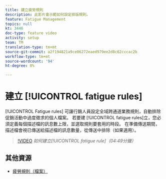 ```yaml
---
title: 建立疲勞規則
description: 此影片會示範如何設定排版規則。
feature: Fatigue Management
topics: null
kt: 3446
doc-type: feature video
activity: setup
team: TM
translation-type: tm+mt
source-git-commit: a2f194821a9ce06272eaed979ee2d8c62cccac2b
workflow-type: tm+mt
source-wordcount: '94'
ht-degree: 0%

---
```



# 建立 [!UICONTROL fatigue rules]

[!UICONTROL Fatigue rules] 可讓行銷人員設定全域跨通道業務規則，自動排除促銷活動中過度徵求的個人檔案。
若要建 [!UICONTROL fatigue rules]立，您必須定義每個描述檔的訊息數上限，並選取規則要套用的時段。 在準備傳送期間，描述檔會視已傳送給描述檔的訊息數量，從傳送中排除（如果適用）。

>[!VIDEO](https://video.tv.adobe.com/v/28450?quality=12)
*如何建立[!UICONTROL fatigue rule]（04:49分鐘）*

## 其他資源

* [疲勞規則（檔案）](https://docs.adobe.com/content/help/en/campaign-standard/using/administrating/working-with-typology-rules/fatigue-rules.html)
